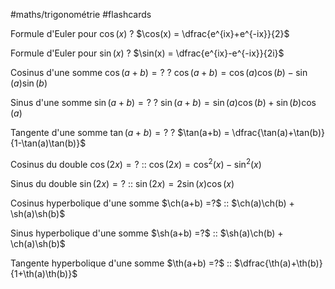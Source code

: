 #maths/trigonométrie #flashcards 

Formule d'Euler pour $\cos(x)$
?
$\cos(x) = \dfrac{e^{ix}+e^{-ix}}{2}$
<!--SR:!2022-08-30,7,242-->

Formule d'Euler pour $\sin(x)$
?
$\sin(x) = \dfrac{e^{ix}-e^{-ix}}{2i}$
<!--SR:!2022-08-31,18,201-->

Cosinus d'une somme $\cos(a+b) = ?$
?
$\cos(a+b) = \cos(a)\cos(b) - \sin(a)\sin(b)$
<!--SR:!2022-09-24,43,186-->

Sinus d'une somme $\sin(a+b) = ?$
?
$\sin(a+b) = \sin(a)\cos(b)+\sin(b)\cos(a)$
<!--SR:!2022-08-28,16,210-->

Tangente d'une somme $\tan(a+b) = ?$
?
$\tan(a+b) = \dfrac{\tan(a)+\tan(b)}{1-\tan(a)\tan(b)}$
<!--SR:!2022-10-05,62,210-->

Cosinus du double $\cos(2x) = ?$ :: $\cos(2x) = \cos^2(x)-\sin^2(x)$
<!--SR:!2022-09-23,61,225-->

Sinus du double $\sin(2x) = ?$ :: $\sin(2x) = 2\sin(x)\cos(x)$
<!--SR:!2022-09-10,54,226-->


Cosinus hyperbolique d'une somme $\ch(a+b) =?$ :: $\ch(a)\ch(b) + \sh(a)\sh(b)$
<!--SR:!2022-08-27,9,234-->

Sinus hyperbolique d'une somme $\sh(a+b) =?$ :: $\sh(a)\ch(b) + \ch(a)\sh(b)$
<!--SR:!2022-09-13,21,234-->

Tangente hyperbolique d'une somme $\th(a+b) =?$ :: $\dfrac{\th(a)+\th(b)}{1+\th(a)\th(b)}$
<!--SR:!2022-09-01,13,234-->

